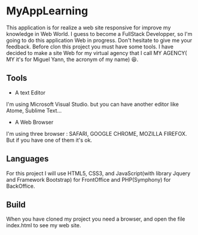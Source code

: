 # MyAppLearning
This application is for realize a web site responsive for improve my knowledge in Web World. I guess to become a FullStack Developper, so I'm going to do this application Web in progress. Don't hesitate to give me your feedback.
Before clon this project you must have some tools.
I have decided to make a site Web for my virtual agency that I call MY AGENCY( MY it's for Miguel Yann, the acronym of my name) 😆.

## Tools

* A text Editor

I'm using Microsoft Visual Studio. but you can have another editor like Atome, Sublime Text...

* A Web Browser

I'm using three browser : SAFARI, GOOGLE CHROME, MOZILLA FIREFOX. But if you have one of them it's ok.

## Languages 

For this project
 I will use HTML5, CSS3, and JavaScript(with library Jquery and Framework Bootstrap) for FrontOffice and PHP(Symphony) for BackOffice.

## Build

When you have cloned my project you need a browser, and open the file index.html to see my web site.
 

